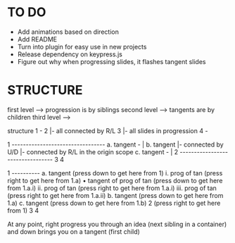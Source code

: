 # TO DO
- Add animations based on direction
- Add README
- Turn into plugin for easy use in new projects
- Release dependency on keypress.js
- Figure out why when progressing slides, it flashes tangent slides




# STRUCTURE

first level --> progression is by siblings
second level --> tangents are by children
third level --> 


structure
1 -
2  |- all connected by R/L
3  |- all slides in progression
4 -


1 ---------------------------------
 a. tangent -                      |
 b. tangent  |- connected by U/D   |- connected by R/L in the origin scope
 c. tangent -                      |
2 ---------------------------------
3
4


1 ----------
 a. tangent  (press down to get here from 1)
   i. prog of tan (press right to get here from 1.a)
      • tangent of prog of tan (press down to get here from 1.a.i)
   ii. prog of tan (press right to get here from 1.a.i)
   iii. prog of tan (press right to get here from 1.a.ii)
 b. tangent  (press down to get here from 1.a)
 c. tangent (press down to get here from 1.b)
2 (press right to get here from 1)
3
4

At any point, right progress you through an idea (next sibling in a container)
and down brings you on a tangent (first child)